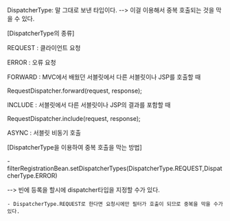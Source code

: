 DispatcherType: 말 그대로 보낸 타입이다. --> 이걸 이용해서 중복 호출되는 것을 막을 수 있다.

[DispatcherType의 종류]

REQUEST : 클라이언트 요청

ERROR : 오류 요청

FORWARD : MVC에서 배웠던 서블릿에서 다른 서블릿이나 JSP를 호출할 때

RequestDispatcher.forward(request, response);

INCLUDE : 서블릿에서 다른 서블릿이나 JSP의 결과를 포함할 때

RequestDispatcher.include(request, response);

ASYNC : 서블릿 비동기 호출

[DispatcherType을 이용하여 중복 호출을 막는 방법]

-filterRegistrationBean.setDispatcherTypes(DispatcherType.REQUEST,DispatcherType.ERROR)

--> 빈에 등록을 할시에 dispatcher타입을 지정할 수가 있다.

    - DispatcherType.REQUEST로 한다면 요청시에만 필터가 호출이 되므로 중복을 막을 수가 있다.
